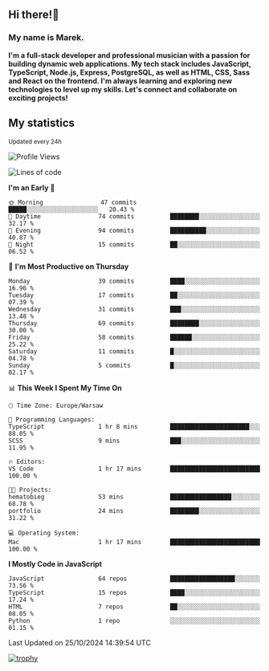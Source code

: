 ## Hi there!👋 ##
### My name is Marek. ###

**I'm a full-stack developer and professional musician with a passion for building dynamic web applications. My tech stack includes JavaScript, TypeScript, Node.js, Express, PostgreSQL, as well as HTML, CSS, Sass and React on the frontend. I'm always learning and exploring new technologies to level up my skills. Let's connect and collaborate on exciting projects!**

## My statistics ##
<sub>Updated every 24h</sub>
<!--START_SECTION:waka-->
![Profile Views](http://img.shields.io/badge/Profile%20Views-1-blue)

![Lines of code](https://img.shields.io/badge/From%20Hello%20World%20I%27ve%20Written-19.5%20thousand%20lines%20of%20code-blue)

**I'm an Early 🐤** 

```text
🌞 Morning                47 commits          █████░░░░░░░░░░░░░░░░░░░░   20.43 % 
🌆 Daytime                74 commits          ████████░░░░░░░░░░░░░░░░░   32.17 % 
🌃 Evening                94 commits          ██████████░░░░░░░░░░░░░░░   40.87 % 
🌙 Night                  15 commits          ██░░░░░░░░░░░░░░░░░░░░░░░   06.52 % 
```
📅 **I'm Most Productive on Thursday** 

```text
Monday                   39 commits          ████░░░░░░░░░░░░░░░░░░░░░   16.96 % 
Tuesday                  17 commits          ██░░░░░░░░░░░░░░░░░░░░░░░   07.39 % 
Wednesday                31 commits          ███░░░░░░░░░░░░░░░░░░░░░░   13.48 % 
Thursday                 69 commits          ████████░░░░░░░░░░░░░░░░░   30.00 % 
Friday                   58 commits          ██████░░░░░░░░░░░░░░░░░░░   25.22 % 
Saturday                 11 commits          █░░░░░░░░░░░░░░░░░░░░░░░░   04.78 % 
Sunday                   5 commits           █░░░░░░░░░░░░░░░░░░░░░░░░   02.17 % 
```


📊 **This Week I Spent My Time On** 

```text
🕑︎ Time Zone: Europe/Warsaw

💬 Programming Languages: 
TypeScript               1 hr 8 mins         ██████████████████████░░░   88.05 % 
SCSS                     9 mins              ███░░░░░░░░░░░░░░░░░░░░░░   11.95 % 

🔥 Editors: 
VS Code                  1 hr 17 mins        █████████████████████████   100.00 % 

🐱‍💻 Projects: 
hematobieg               53 mins             █████████████████░░░░░░░░   68.78 % 
portfolio                24 mins             ████████░░░░░░░░░░░░░░░░░   31.22 % 

💻 Operating System: 
Mac                      1 hr 17 mins        █████████████████████████   100.00 % 
```

**I Mostly Code in JavaScript** 

```text
JavaScript               64 repos            ██████████████████░░░░░░░   73.56 % 
TypeScript               15 repos            ████░░░░░░░░░░░░░░░░░░░░░   17.24 % 
HTML                     7 repos             ██░░░░░░░░░░░░░░░░░░░░░░░   08.05 % 
Python                   1 repo              ░░░░░░░░░░░░░░░░░░░░░░░░░   01.15 % 
```




 Last Updated on 25/10/2024 14:39:54 UTC
<!--END_SECTION:waka-->
[![trophy](https://github-profile-trophy.vercel.app/?username=ryo-ma&theme=onedark)](https://github.com/ryo-ma/github-profile-trophy)
<!--
**MarekSax/MarekSax** is a ✨ _special_ ✨ repository because its `README.md` (this file) appears on your GitHub profile.

Here are some ideas to get you started:

- 🔭 I’m currently working on ...
- 🌱 I’m currently learning ...
- 👯 I’m looking to collaborate on ...
- 🤔 I’m looking for help with ...
- 💬 Ask me about ...
- 📫 How to reach me: ...
- 😄 Pronouns: ...
- ⚡ Fun fact: ...
-->

